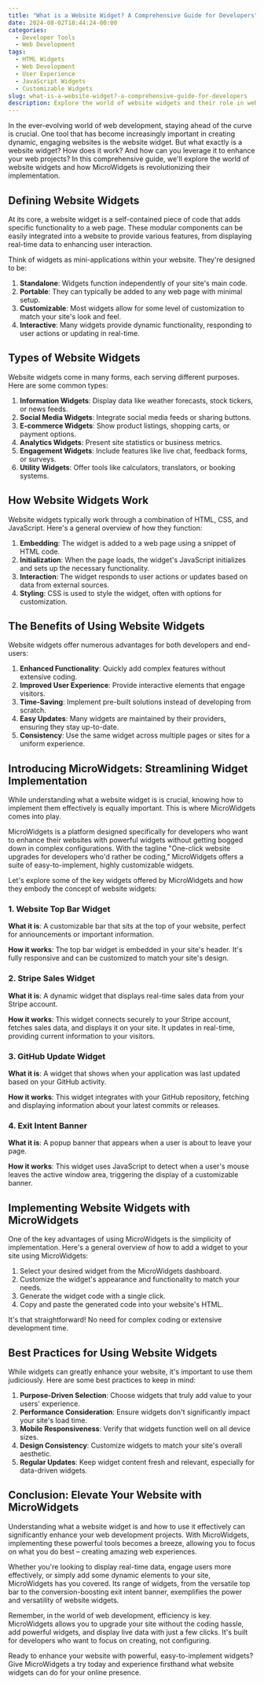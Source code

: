 ```yaml
---
title: "What is a Website Widget? A Comprehensive Guide for Developers"
date: 2024-08-02T18:44:24-00:00
categories:
  - Developer Tools
  - Web Development
tags:
  - HTML Widgets
  - Web Development
  - User Experience
  - JavaScript Widgets
  - Customizable Widgets
slug: what-is-a-website-widget?-a-comprehensive-guide-for-developers
description: Explore the world of website widgets and their role in web development. Learn how MicroWidgets revolutionizes their implementation for dynamic, engaging sites.
---
```


In the ever-evolving world of web development, staying ahead of the curve is crucial. One tool that has become increasingly important in creating dynamic, engaging websites is the website widget. But what exactly is a website widget? How does it work? And how can you leverage it to enhance your web projects? In this comprehensive guide, we'll explore the world of website widgets and how MicroWidgets is revolutionizing their implementation.

## Defining Website Widgets

At its core, a website widget is a self-contained piece of code that adds specific functionality to a web page. These modular components can be easily integrated into a website to provide various features, from displaying real-time data to enhancing user interaction.

Think of widgets as mini-applications within your website. They're designed to be:

1. **Standalone**: Widgets function independently of your site's main code.
2. **Portable**: They can typically be added to any web page with minimal setup.
3. **Customizable**: Most widgets allow for some level of customization to match your site's look and feel.
4. **Interactive**: Many widgets provide dynamic functionality, responding to user actions or updating in real-time.

## Types of Website Widgets

Website widgets come in many forms, each serving different purposes. Here are some common types:

1. **Information Widgets**: Display data like weather forecasts, stock tickers, or news feeds.
2. **Social Media Widgets**: Integrate social media feeds or sharing buttons.
3. **E-commerce Widgets**: Show product listings, shopping carts, or payment options.
4. **Analytics Widgets**: Present site statistics or business metrics.
5. **Engagement Widgets**: Include features like live chat, feedback forms, or surveys.
6. **Utility Widgets**: Offer tools like calculators, translators, or booking systems.

## How Website Widgets Work

Website widgets typically work through a combination of HTML, CSS, and JavaScript. Here's a general overview of how they function:

1. **Embedding**: The widget is added to a web page using a snippet of HTML code.
2. **Initialization**: When the page loads, the widget's JavaScript initializes and sets up the necessary functionality.
3. **Interaction**: The widget responds to user actions or updates based on data from external sources.
4. **Styling**: CSS is used to style the widget, often with options for customization.

## The Benefits of Using Website Widgets

Website widgets offer numerous advantages for both developers and end-users:

1. **Enhanced Functionality**: Quickly add complex features without extensive coding.
2. **Improved User Experience**: Provide interactive elements that engage visitors.
3. **Time-Saving**: Implement pre-built solutions instead of developing from scratch.
4. **Easy Updates**: Many widgets are maintained by their providers, ensuring they stay up-to-date.
5. **Consistency**: Use the same widget across multiple pages or sites for a uniform experience.

## Introducing MicroWidgets: Streamlining Widget Implementation

While understanding what a website widget is is crucial, knowing how to implement them effectively is equally important. This is where MicroWidgets comes into play.

MicroWidgets is a platform designed specifically for developers who want to enhance their websites with powerful widgets without getting bogged down in complex configurations. With the tagline "One-click website upgrades for developers who'd rather be coding," MicroWidgets offers a suite of easy-to-implement, highly customizable widgets.

Let's explore some of the key widgets offered by MicroWidgets and how they embody the concept of website widgets:

### 1. Website Top Bar Widget

**What it is**: A customizable bar that sits at the top of your website, perfect for announcements or important information.

**How it works**: The top bar widget is embedded in your site's header. It's fully responsive and can be customized to match your site's design.

### 2. Stripe Sales Widget

**What it is**: A dynamic widget that displays real-time sales data from your Stripe account.

**How it works**: This widget connects securely to your Stripe account, fetches sales data, and displays it on your site. It updates in real-time, providing current information to your visitors.

### 3. GitHub Update Widget

**What it is**: A widget that shows when your application was last updated based on your GitHub activity.

**How it works**: This widget integrates with your GitHub repository, fetching and displaying information about your latest commits or releases.

### 4. Exit Intent Banner

**What it is**: A popup banner that appears when a user is about to leave your page.

**How it works**: This widget uses JavaScript to detect when a user's mouse leaves the active window area, triggering the display of a customizable banner.

## Implementing Website Widgets with MicroWidgets

One of the key advantages of using MicroWidgets is the simplicity of implementation. Here's a general overview of how to add a widget to your site using MicroWidgets:

1. Select your desired widget from the MicroWidgets dashboard.
2. Customize the widget's appearance and functionality to match your needs.
3. Generate the widget code with a single click.
4. Copy and paste the generated code into your website's HTML.

It's that straightforward! No need for complex coding or extensive development time.

## Best Practices for Using Website Widgets

While widgets can greatly enhance your website, it's important to use them judiciously. Here are some best practices to keep in mind:

1. **Purpose-Driven Selection**: Choose widgets that truly add value to your users' experience.
2. **Performance Consideration**: Ensure widgets don't significantly impact your site's load time.
3. **Mobile Responsiveness**: Verify that widgets function well on all device sizes.
4. **Design Consistency**: Customize widgets to match your site's overall aesthetic.
5. **Regular Updates**: Keep widget content fresh and relevant, especially for data-driven widgets.

## Conclusion: Elevate Your Website with MicroWidgets

Understanding what a website widget is and how to use it effectively can significantly enhance your web development projects. With MicroWidgets, implementing these powerful tools becomes a breeze, allowing you to focus on what you do best – creating amazing web experiences.

Whether you're looking to display real-time data, engage users more effectively, or simply add some dynamic elements to your site, MicroWidgets has you covered. Its range of widgets, from the versatile top bar to the conversion-boosting exit intent banner, exemplifies the power and versatility of website widgets.

Remember, in the world of web development, efficiency is key. MicroWidgets allows you to upgrade your site without the coding hassle, add powerful widgets, and display live data with just a few clicks. It's built for developers who want to focus on creating, not configuring.

Ready to enhance your website with powerful, easy-to-implement widgets? Give MicroWidgets a try today and experience firsthand what website widgets can do for your online presence.
